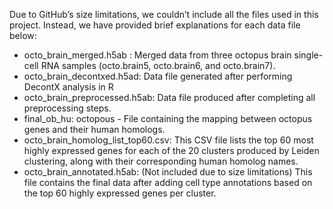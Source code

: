 Due to GitHub’s size limitations, we couldn’t include all the files used in this project. Instead, we have provided brief explanations for each data file below:

- octo_brain_merged.h5ab : Merged data from three octopus brain single-cell RNA samples (octo.brain5, octo.brain6, and octo.brain7).
- octo_brain_decontxed.h5ad: Data file generated after performing DecontX analysis in R 
- octo_brain_preprocessed.h5ab: Data file produced after completing all preprocessing steps.
- final_ob_hu: octopous - File containing the mapping between octopus genes and their human homologs.
- octo_brain_homolog_list_top60.csv: This CSV file lists the top 60 most highly expressed genes for each of the 20 clusters produced by Leiden clustering, along with their corresponding human homolog names.
- octo_brain_annotated.h5ab: (Not included due to size limitations) This file contains the final data after adding cell type annotations based on the top 60 highly expressed genes per cluster.
